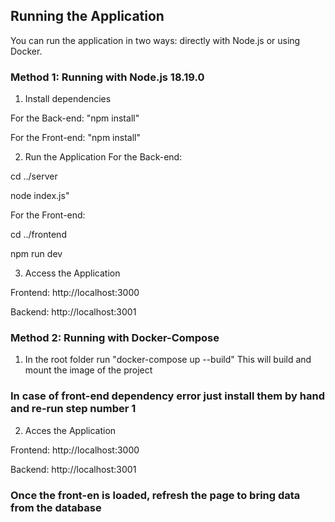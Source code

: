## Running the Application

You can run the application in two ways: directly with Node.js or using Docker.

### Method 1: Running with Node.js 18.19.0

1. Install dependencies

For the Back-end: "npm install"

For the Front-end: "npm install"

2. Run the Application
For the Back-end: 

cd ../server

node index.js"

For the Front-end:

cd ../frontend

npm run dev

3. Access the Application

Frontend: http://localhost:3000

Backend: http://localhost:3001




### Method 2: Running with Docker-Compose

1. In the root folder run "docker-compose up --build"
    This will build and mount the image of the project
    

### In case of front-end dependency error just install them by hand and re-run step number 1

2. Acces the Application

Frontend: http://localhost:3000

Backend: http://localhost:3001




### Once the front-en is loaded, refresh the page to bring data from the database

